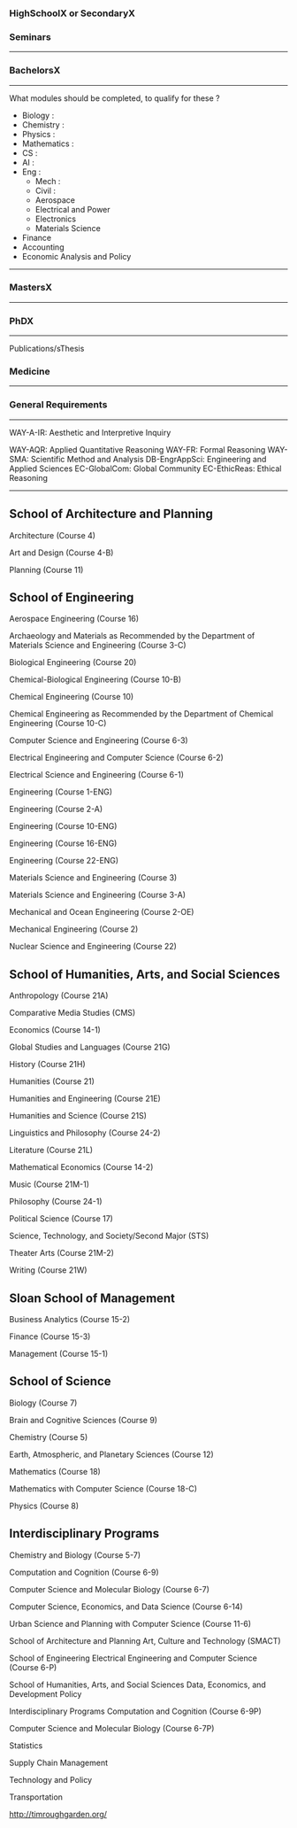 ### HighSchoolX or SecondaryX 

### Seminars

---

### BachelorsX

---

What modules should be completed, to qualify for these ?

- Biology :
- Chemistry :
- Physics :
- Mathematics :
- CS :
- AI :
- Eng :
  - Mech :
  - Civil :
  - Aerospace
  - Electrical and Power
  - Electronics
  - Materials Science
- Finance
- Accounting
- Economic Analysis and Policy

---

### MastersX

---

### PhDX

---

Publications/sThesis

### Medicine

---

### General Requirements

---

WAY-A-IR: Aesthetic and Interpretive Inquiry

WAY-AQR: Applied Quantitative Reasoning
WAY-FR: Formal Reasoning
WAY-SMA: Scientific Method and Analysis
DB-EngrAppSci: Engineering and Applied Sciences
EC-GlobalCom: Global Community
EC-EthicReas: Ethical Reasoning

---

## School of Architecture and Planning

Architecture (Course 4)

Art and Design (Course 4-B)

Planning (Course 11)

## School of Engineering

Aerospace Engineering (Course 16)

Archaeology and Materials as Recommended by the Department of Materials Science and Engineering (Course 3-C)

Biological Engineering (Course 20)

Chemical-Biological Engineering (Course 10-B)

Chemical Engineering (Course 10)

Chemical Engineering as Recommended by the Department of Chemical Engineering (Course 10-C)

Computer Science and Engineering (Course 6-3)

Electrical Engineering and Computer Science (Course 6-2)

Electrical Science and Engineering (Course 6-1)

Engineering (Course 1-ENG)

Engineering (Course 2-A)

Engineering (Course 10-ENG)

Engineering (Course 16-ENG)

Engineering (Course 22-ENG)

Materials Science and Engineering (Course 3)

Materials Science and Engineering (Course 3-A)

Mechanical and Ocean Engineering (Course 2-OE)

Mechanical Engineering (Course 2)

Nuclear Science and Engineering (Course 22)

## School of Humanities, Arts, and Social Sciences

Anthropology (Course 21A)

Comparative Media Studies (CMS)

Economics (Course 14-1)

Global Studies and Languages (Course 21G)

History (Course 21H)

Humanities (Course 21)

Humanities and Engineering (Course 21E)

Humanities and Science (Course 21S)

Linguistics and Philosophy (Course 24-2)

Literature (Course 21L)

Mathematical Economics (Course 14-2)

Music (Course 21M-1)

Philosophy (Course 24-1)

Political Science (Course 17)

Science, Technology, and Society/Second Major (STS)

Theater Arts (Course 21M-2)

Writing (Course 21W)

## Sloan School of Management

Business Analytics (Course 15-2)

Finance (Course 15-3)

Management (Course 15-1)

## School of Science

Biology (Course 7)

Brain and Cognitive Sciences (Course 9)

Chemistry (Course 5)

Earth, Atmospheric, and Planetary Sciences (Course 12)

Mathematics (Course 18)

Mathematics with Computer Science (Course 18-C)

Physics (Course 8)

## Interdisciplinary Programs

Chemistry and Biology (Course 5-7)

Computation and Cognition (Course 6-9)

Computer Science and Molecular Biology (Course 6-7)

Computer Science, Economics, and Data Science (Course 6-14)

Urban Science and Planning with Computer Science (Course 11-6)

<!-- Graduate Programs -->

School of Architecture and Planning
Art, Culture and Technology (SMACT)

School of Engineering
Electrical Engineering and Computer Science (Course 6-P)

School of Humanities, Arts, and Social Sciences
Data, Economics, and Development Policy

Interdisciplinary Programs
Computation and Cognition (Course 6-9P)

Computer Science and Molecular Biology (Course 6-7P)

Statistics

Supply Chain Management

Technology and Policy

Transportation

http://timroughgarden.org/
